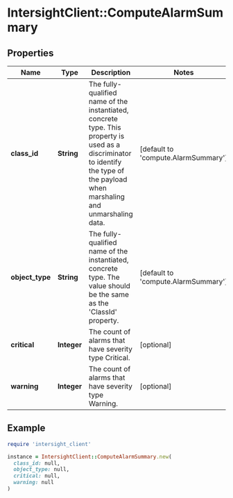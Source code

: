 # IntersightClient::ComputeAlarmSummary

## Properties

| Name | Type | Description | Notes |
| ---- | ---- | ----------- | ----- |
| **class_id** | **String** | The fully-qualified name of the instantiated, concrete type. This property is used as a discriminator to identify the type of the payload when marshaling and unmarshaling data. | [default to &#39;compute.AlarmSummary&#39;] |
| **object_type** | **String** | The fully-qualified name of the instantiated, concrete type. The value should be the same as the &#39;ClassId&#39; property. | [default to &#39;compute.AlarmSummary&#39;] |
| **critical** | **Integer** | The count of alarms that have severity type Critical. | [optional] |
| **warning** | **Integer** | The count of alarms that have severity type Warning. | [optional] |

## Example

```ruby
require 'intersight_client'

instance = IntersightClient::ComputeAlarmSummary.new(
  class_id: null,
  object_type: null,
  critical: null,
  warning: null
)
```

